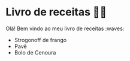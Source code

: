  # Livro de receitas :man_cook:
 
 Olá! Bem vindo ao meu livro de receitas :waves:
 - Strogonoff de frango
 - Pavê
 - Bolo de Cenoura
 